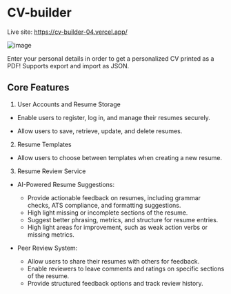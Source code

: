 # CV-builder

Live site: https://cv-builder-04.vercel.app/

![image](https://github.com/vincentanu04/CV-builder/assets/121442433/942b90a5-3863-4e74-a2d8-1170e63830c8)

Enter your personal details in order to get a personalized CV printed as a PDF! Supports export and import as JSON.

## Core Features

1. User Accounts and Resume Storage

- Enable users to register, log in, and manage their resumes securely.

- Allow users to save, retrieve, update, and delete resumes.

2. Resume Templates

- Allow users to choose between templates when creating a new resume.

3. Resume Review Service

- AI-Powered Resume Suggestions:

  - Provide actionable feedback on resumes, including grammar checks, ATS compliance, and formatting suggestions.
  - High light missing or incomplete sections of the resume.
  - Suggest better phrasing, metrics, and structure for resume entries.
  - High light areas for improvement, such as weak action verbs or missing metrics.

- Peer Review System:
  - Allow users to share their resumes with others for feedback.
  - Enable reviewers to leave comments and ratings on specific sections of the resume.
  - Provide structured feedback options and track review history.
